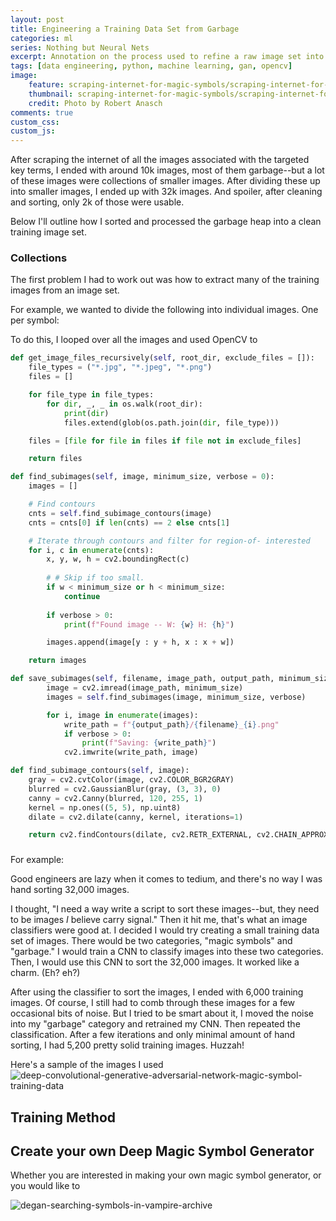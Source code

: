```yaml
---
layout: post
title: Engineering a Training Data Set from Garbage
categories: ml
series: Nothing but Neural Nets
excerpt: Annotation on the process used to refine a raw image set into an image set meant to train a generative adversarial network
tags: [data engineering, python, machine learning, gan, opencv]
image: 
    feature: scraping-internet-for-magic-symbols/scraping-internet-for-magic-symbols.png
    thumbnail: scraping-internet-for-magic-symbols/scraping-internet-for-magic-symbols.png
    credit: Photo by Robert Anasch
comments: true
custom_css:
custom_js: 
---
```


After scraping the internet of all the images associated with the targeted key terms, I ended with around 10k images, most of them garbage--but a lot of these images were collections of smaller images.  After dividing these up into smaller images, I ended up with 32k images.  And spoiler, after cleaning and sorting, only 2k of those were usable.

Below I'll outline how I sorted and processed the garbage heap into a clean training image set.

### Collections
The first problem I had to work out was how to extract many of the training images from an image set.

For example, we wanted to divide the following into individual images.  One per symbol:


To do this, I looped over all the images and used OpenCV to 

```py
def get_image_files_recursively(self, root_dir, exclude_files = []):
    file_types = ("*.jpg", "*.jpeg", "*.png")
    files = []

    for file_type in file_types:
        for dir, _, _ in os.walk(root_dir):
            print(dir)
            files.extend(glob(os.path.join(dir, file_type))) 

    files = [file for file in files if file not in exclude_files]

    return files
```

```py
def find_subimages(self, image, minimum_size, verbose = 0):
    images = []

    # Find contours
    cnts = self.find_subimage_contours(image)
    cnts = cnts[0] if len(cnts) == 2 else cnts[1]

    # Iterate through contours and filter for region-of- interested 
    for i, c in enumerate(cnts):
        x, y, w, h = cv2.boundingRect(c)
        
        # # Skip if too small.
        if w < minimum_size or h < minimum_size:
            continue
        
        if verbose > 0:
            print(f"Found image -- W: {w} H: {h}")

        images.append(image[y : y + h, x : x + w])

    return images
```

```py
def save_subimages(self, filename, image_path, output_path, minimum_size, verbose = 0):        
        image = cv2.imread(image_path, minimum_size)
        images = self.find_subimages(image, minimum_size, verbose)

        for i, image in enumerate(images):
            write_path = f"{output_path}/{filename}_{i}.png"
            if verbose > 0:
                print(f"Saving: {write_path}")
            cv2.imwrite(write_path, image)
```

```py
def find_subimage_contours(self, image):
    gray = cv2.cvtColor(image, cv2.COLOR_BGR2GRAY)
    blurred = cv2.GaussianBlur(gray, (3, 3), 0)
    canny = cv2.Canny(blurred, 120, 255, 1)
    kernel = np.ones((5, 5), np.uint8)
    dilate = cv2.dilate(canny, kernel, iterations=1)

    return cv2.findContours(dilate, cv2.RETR_EXTERNAL, cv2.CHAIN_APPROX_SIMPLE)
```



### 

For example:



Good engineers are lazy when it comes to tedium, and there's no way I was hand sorting 32,000 images.  

I thought, "I need a way write a script to sort these images--but, they need to be images _I_ believe carry signal."  Then it hit me, that's what an image classifiers were good at.  I decided I would try creating a small training data set of images.  There would be two categories, "magic symbols" and "garbage."  I would train a CNN to classify images into these two categories.   Then, I would use this CNN to sort the 32,000 images.  It worked like a charm. (Eh? eh?)

After using the classifier to sort the images, I ended with 6,000 training images.  Of course, I still had to comb through these images for a few occasional bits of noise.  But I tried to be smart about it, I moved the noise into my "garbage" category and retrained my CNN.  Then repeated the classification.  After a few iterations and only minimal amount of hand sorting, I had 5,200 pretty solid training images.  Huzzah!

Here's a sample of the images I used
![deep-convolutional-generative-adversarial-network-magic-symbol-training-data](/images/deep-arcane/training-data-sampler2.png)

## Training Method


## Create your own Deep Magic Symbol Generator

Whether you are interested in making your own magic symbol generator, or you would like to 


![degan-searching-symbols-in-vampire-archive](/images/deep-arcane/thomas_ancient_archives.gif)
